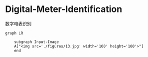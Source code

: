 # Digital-Meter-Identification
数字电表识别



```mermaid
graph LR

	subgraph Input-Image
	A["<img src='./figures/13.jpg' width='100' height='100'>"]
	end
	



```

